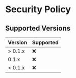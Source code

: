 # Security Policy

## Supported Versions

| Version | Supported          |
| ------- | ------------------ |
| > 0.1.x   | :x:                |
| 0.1.x   | :x:                |
| < 0.1.x   | :x:                |
